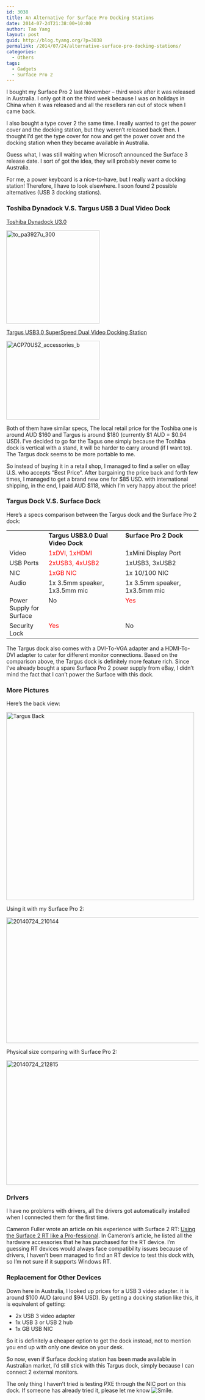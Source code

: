 ```yaml
---
id: 3038
title: An Alternative for Surface Pro Docking Stations
date: 2014-07-24T21:38:00+10:00
author: Tao Yang
layout: post
guid: http://blog.tyang.org/?p=3038
permalink: /2014/07/24/alternative-surface-pro-docking-stations/
categories:
  - Others
tags:
  - Gadgets
  - Surface Pro 2
---
```

I bought my Surface Pro 2 last November – third week after it was released in Australia. I only got it on the third week because I was on holidays in China when it was released and all the resellers ran out of stock when I came back.

I also bought a type cover 2 the same time. I really wanted to get the power cover and the docking station, but they weren’t released back then. I thought I’d get the type cover for now and get the power cover and the docking station when they became available in Australia.

Guess what, I was still waiting when Microsoft announced the Surface 3 release date. I sort of got the idea, they will probably never come to Australia.

For me, a power keyboard is a nice-to-have, but I really want a docking station! Therefore, I have to look elsewhere. I soon found 2 possible alternatives (USB 3 docking stations).
<h3>Toshiba Dynadock V.S. Targus USB 3 Dual Video Dock</h3>
<a href="http://www.toshiba.com/us/accessories/Docking-and-Stands/Port-Replicators/Docking-Station/PA3927U-1PRP">Toshiba Dynadock U3.0</a>

<a href="http://blog.tyang.org/wp-content/uploads/2014/07/to_pa3927u_300.png"><img style="background-image: none; padding-top: 0px; padding-left: 0px; display: inline; padding-right: 0px; border: 0px;" title="to_pa3927u_300" src="http://blog.tyang.org/wp-content/uploads/2014/07/to_pa3927u_300_thumb.png" alt="to_pa3927u_300" width="244" height="244" border="0" /></a>

<a href="http://targus.com/au/product_details.asp?sku=ACP70AU">Targus USB3.0 SuperSpeed Dual Video Docking Station</a>

<a href="http://blog.tyang.org/wp-content/uploads/2014/07/ACP70USZ_accessories_b.jpg"><img style="background-image: none; padding-top: 0px; padding-left: 0px; display: inline; padding-right: 0px; border: 0px;" title="ACP70USZ_accessories_b" src="http://blog.tyang.org/wp-content/uploads/2014/07/ACP70USZ_accessories_b_thumb.jpg" alt="ACP70USZ_accessories_b" width="244" height="206" border="0" /></a>

Both of them have similar specs, The local retail price for the Toshiba one is around AUD $160 and Targus is around $180 (currently $1 AUD = $0.94 USD). I’ve decided to go for the Tagus one simply because the Toshiba dock is vertical with a stand, it will be harder to carry around (if I want to). The Targus dock seems to be more portable to me.

So instead of buying it in a retail shop, I managed to find a seller on eBay U.S. who accepts “Best Price”. After bargaining the price back and forth few times, I managed to get a brand new one for $85 USD. with international shipping, in the end, I paid AUD $118, which I’m very happy about the price!
<h3>Targus Dock V.S. Surface Dock</h3>
Here’s a specs comparison between the Targus dock and the Surface Pro 2 dock:
<table border="0" width="580" cellspacing="0" cellpadding="2">
<tbody>
<tr>
<td valign="top" width="98"></td>
<td valign="top" width="241"><strong>Targus USB3.0 Dual Video Dock</strong></td>
<td valign="top" width="239"><strong>Surface Pro 2 Dock</strong></td>
</tr>
<tr>
<td valign="top" width="98">Video</td>
<td valign="top" width="241"><span style="color: #ff0000;">1xDVI, 1xHDMI</span></td>
<td valign="top" width="239">1xMini Display Port</td>
</tr>
<tr>
<td valign="top" width="98">USB Ports</td>
<td valign="top" width="241"><span style="color: #ff0000;">2xUSB3, 4xUSB2</span></td>
<td valign="top" width="239">1xUSB3, 3xUSB2</td>
</tr>
<tr>
<td valign="top" width="98">NIC</td>
<td valign="top" width="241"><span style="color: #ff0000;">1xGB NIC</span></td>
<td valign="top" width="239">1x 10/100 NIC</td>
</tr>
<tr>
<td valign="top" width="98">Audio</td>
<td valign="top" width="241">1x 3.5mm speaker, 1x3.5mm mic</td>
<td valign="top" width="239">1x 3.5mm speaker, 1x3.5mm mic</td>
</tr>
<tr>
<td valign="top" width="98">Power Supply for Surface</td>
<td valign="top" width="241">No</td>
<td valign="top" width="239"><span style="color: #ff0000;">Yes</span></td>
</tr>
<tr>
<td valign="top" width="98">Security Lock</td>
<td valign="top" width="241"><span style="color: #ff0000;">Yes</span></td>
<td valign="top" width="239">No</td>
</tr>
</tbody>
</table>
The Targus dock also comes with a DVI-To-VGA adapter and a HDMI-To-DVI adapter to cater for different monitor connections. Based on the comparison above, the Targus dock is definitely more feature rich. Since I’ve already bought a spare Surface Pro 2 power supply from eBay, I didn’t mind the fact that I can’t power the Surface with this dock.
<h3>More Pictures</h3>
Here’s the back view:

<a href="http://blog.tyang.org/wp-content/uploads/2014/07/Targus-Back.jpg"><img style="background-image: none; padding-top: 0px; padding-left: 0px; display: inline; padding-right: 0px; border: 0px;" title="Targus Back" src="http://blog.tyang.org/wp-content/uploads/2014/07/Targus-Back_thumb.jpg" alt="Targus Back" width="492" height="492" border="0" /></a>

Using it with my Surface Pro 2:

<a href="http://blog.tyang.org/wp-content/uploads/2014/07/20140724_210144.jpg"><img style="background-image: none; padding-top: 0px; padding-left: 0px; display: inline; padding-right: 0px; border: 0px;" title="20140724_210144" src="http://blog.tyang.org/wp-content/uploads/2014/07/20140724_210144_thumb.jpg" alt="20140724_210144" width="580" height="329" border="0" /></a>

Physical size comparing with Surface Pro 2:

<a href="http://blog.tyang.org/wp-content/uploads/2014/07/20140724_212815.jpg"><img style="background-image: none; padding-top: 0px; padding-left: 0px; display: inline; padding-right: 0px; border: 0px;" title="20140724_212815" src="http://blog.tyang.org/wp-content/uploads/2014/07/20140724_212815_thumb.jpg" alt="20140724_212815" width="580" height="326" border="0" /></a>
<h3>Drivers</h3>
I have no problems with drivers, all the drivers got automatically installed when I connected them for the first time.

Cameron Fuller wrote an article on his experience with Surface 2 RT: <a href="http://blogs.catapultsystems.com/cfuller/archive/2014/04/09/using-the-surface-2-rt-like-a-pro-fessional-1.aspx">Using the Surface 2 RT like a Pro-fessional</a>. In Cameron’s article, he listed all the hardware accessories that he has purchased for the RT device. I’m guessing RT devices would always face compatibility issues because of drivers, I haven’t been managed to find an RT device to test this dock with, so I’m not sure if it supports Windows RT.
<h3>Replacement for Other Devices</h3>
Down here in Australia, I looked up prices for a USB 3 video adapter. it is around $100 AUD (around $94 USD). By getting a docking station like this, it is equivalent of getting:
<ul>
	<li>2x USB 3 video adapter</li>
	<li>1x USB 3 or USB 2 hub</li>
	<li>1x GB USB NIC</li>
</ul>
So it is definitely a cheaper option to get the dock instead, not to mention you end up with only one device on your desk.

So now, even if Surface docking station has been made available in Australian market, I’d still stick with this Targus dock, simply because I can connect 2 external monitors.

The only thing I haven’t tried is testing PXE through the NIC port on this dock. If someone has already tried it, please let me know <img class="wlEmoticon wlEmoticon-smile" style="border-style: none;" src="http://blog.tyang.org/wp-content/uploads/2014/07/wlEmoticon-smile4.png" alt="Smile" />.